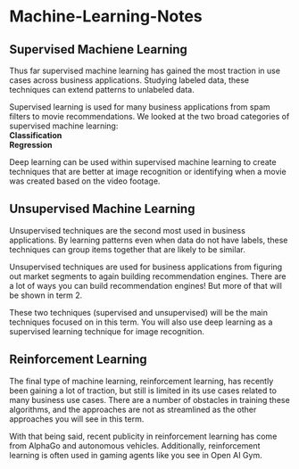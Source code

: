 # Machine-Learning-Notes

## Supervised Machiene Learning
Thus far supervised machine learning has gained the most traction in use cases across business applications. Studying labeled data, these techniques can extend patterns to unlabeled data.

Supervised learning is used for many business applications from spam filters to movie recommendations. We looked at the two broad categories of supervised machine learning: <br>
<b>Classification</b>  
<b>Regression</b>   

Deep learning can be used within supervised machine learning to create techniques that are better at image recognition or identifying when a movie was created based on the video footage.


## Unsupervised Machine Learning
Unsupervised techniques are the second most used in business applications. By learning patterns even when data do not have labels, these techniques can group items together that are likely to be similar.


Unsupervised techniques are used for business applications from figuring out market segments to again building recommendation engines. There are a lot of ways you can build recommendation engines! But more of that will be shown in term 2.

These two techniques (supervised and unsupervised) will be the main techniques focused on in this term. You will also use deep learning as a supervised learning technique for image recognition.

## Reinforcement Learning
The final type of machine learning, reinforcement learning, has recently been gaining a lot of traction, but still is limited in its use cases related to many business use cases. There are a number of obstacles in training these algorithms, and the approaches are not as streamlined as the other approaches you will see in this term.

With that being said, recent publicity in reinforcement learning has come from AlphaGo and autonomous vehicles. Additionally, reinforcement learning is often used in gaming agents like you see in Open AI Gym.
